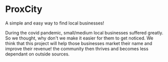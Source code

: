 # ProxCity
A simple and easy way to find local businesses! 

During the covid pandemic, small/medium local businesses suffered greatly. So we thought, why don't we make it easier for them to get noticed. We think that this project will help those businesses market their name and improve their revenue! the community then thrives and becomes less dependant on outside sources. 
